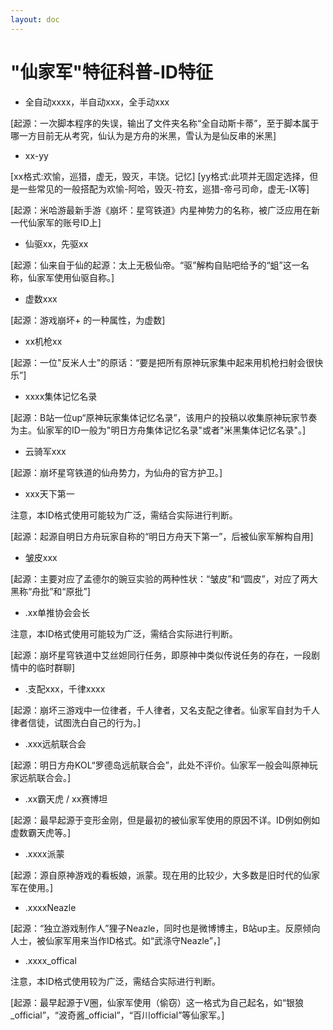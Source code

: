 ```yaml
---
layout: doc
---
```

# "仙家军"特征科普-ID特征
+ 全自动xxxx，半自动xxx，全手动xxx

[起源：一次脚本程序的失误，输出了文件夹名称“全自动斯卡蒂”，至于脚本属于哪一方目前无从考究，仙认为是方舟的米黑，雪认为是仙反串的米黑]

+ xx-yy

[xx格式:欢愉，巡猎，虚无，毁灭，丰饶。记忆]
[yy格式:此项并无固定选择，但是一些常见的一般搭配为欢愉-阿哈，毁灭-符玄，巡猎-帝弓司命，虚无-IX等]

[起源：米哈游最新手游《崩坏：星穹铁道》内星神势力的名称，被广泛应用在新一代仙家军的账号ID上]

+ 仙驱xx，先驱xx

[起源：仙来自于仙的起源：太上无极仙帝。“驱”解构自贴吧给予的“蛆”这一名称，仙家军使用仙驱自称。]


+ 虚数xxx

[起源：游戏崩坏+ 的一种属性，为虚数]


+ xx机枪xx

[起源：一位"反米人士"的原话：“要是把所有原神玩家集中起来用机枪扫射会很快乐”]


+ xxxx集体记忆名录

[起源：B站一位up“原神玩家集体记忆名录”，该用户的投稿以收集原神玩家节奏为主。仙家军的ID一般为"明日方舟集体记忆名录"或者"米黑集体记忆名录"。]


+ 云骑军xxx

[起源：崩坏星穹铁道的仙舟势力，为仙舟的官方护卫。]


+ xxx天下第一

注意，本ID格式使用可能较为广泛，需结合实际进行判断。

[起源：起源自明日方舟玩家自称的“明日方舟天下第一”，后被仙家军解构自用]


+ 皱皮xxx

[起源：主要对应了孟德尔的豌豆实验的两种性状：“皱皮”和“圆皮”，对应了两大黑称“舟批”和“原批”]


+ .xx单推协会会长

注意，本ID格式使用可能较为广泛，需结合实际进行判断。

[起源：崩坏星穹铁道中艾丝妲同行任务，即原神中类似传说任务的存在，一段剧情中的临时群聊]


+ .支配xxx，千律xxxx

[起源：崩坏三游戏中一位律者，千人律者，又名支配之律者。仙家军自封为千人律者信徒，试图洗白自己的行为。]


+ .xxx远航联合会

[起源：明日方舟KOL“罗德岛远航联合会”，此处不评价。仙家军一般会叫原神玩家远航联合会。]


+ .xx霸天虎 / xx赛博坦

[起源：最早起源于变形金刚，但是最初的被仙家军使用的原因不详。ID例如例如虚数霸天虎等。]


+ .xxxx派蒙

[起源：源自原神游戏的看板娘，派蒙。现在用的比较少，大多数是旧时代的仙家军在使用。]


+ .xxxxNeazle

[起源：“独立游戏制作人”狸子Neazle，同时也是微博博主，B站up主。反原倾向人士，被仙家军用来当作ID格式。如“武涤守Neazle”，]


+ .xxxx_offical

注意，本ID格式使用较为广泛，需结合实际进行判断。

[起源：最早起源于V圈，仙家军使用（偷窃）这一格式为自己起名，如“银狼_official”，“波奇酱_official”，“百川official”等仙家军。]